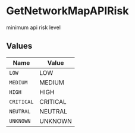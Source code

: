 # GetNetworkMapAPIRisk

minimum api risk level


## Values

| Name       | Value      |
| ---------- | ---------- |
| `LOW`      | LOW        |
| `MEDIUM`   | MEDIUM     |
| `HIGH`     | HIGH       |
| `CRITICAL` | CRITICAL   |
| `NEUTRAL`  | NEUTRAL    |
| `UNKNOWN`  | UNKNOWN    |